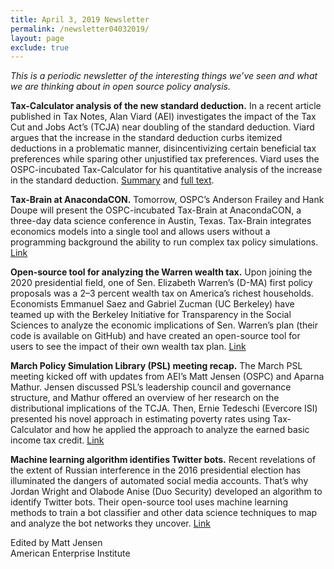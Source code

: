 ```yaml
---
title: April 3, 2019 Newsletter
permalink: /newsletter04032019/
layout: page
exclude: true
---
```

*This is a periodic newsletter of the interesting things we’ve seen and what we are thinking about in open source policy analysis.*

**Tax-Calculator analysis of the new standard deduction.** In a recent article published in Tax Notes, Alan Viard (AEI) investigates the impact of the Tax Cut and Jobs Act’s (TCJA) near doubling of the standard deduction. Viard argues that the increase in the standard deduction curbs itemized deductions in a problematic manner, disincentivizing certain beneficial tax preferences while sparing other unjustified tax preferences. Viard uses the OSPC-incubated Tax-Calculator for his quantitative analysis of the increase in the standard deduction. [Summary](http://www.aei.org/publication/an-economic-analysis-of-the-tcjas-larger-standard-deduction/) and [full text](https://www.taxnotes.com/tax-notes/exemptions-and-deductions/economic-analysis-tcjas-larger-standard-deduction/2019/04/01/29718).

**Tax-Brain at AnacondaCON.** Tomorrow, OSPC’s Anderson Frailey and Hank Doupe will present the OSPC-incubated Tax-Brain at AnacondaCON, a three-day data science conference in Austin, Texas. Tax-Brain integrates economics models into a single tool and allows users without a programming background the ability to run complex tax policy simulations. [Link](https://anacondacon.io)

**Open-source tool for analyzing the Warren wealth tax.** Upon joining the 2020 presidential field, one of Sen. Elizabeth Warren’s (D-MA) first policy proposals was a 2–3 percent wealth tax on America’s richest households. Economists Emmanuel Saez and Gabriel Zucman (UC Berkeley) have teamed up with the Berkeley Initiative for Transparency in the Social Sciences to analyze the economic implications of Sen. Warren’s plan (their code is available on GitHub) and have created an open-source tool for users to see the impact of their own wealth tax plan. [Link](http://wealthtaxsimulator.org/simulator_app/)

**March Policy Simulation Library (PSL) meeting recap.** The March PSL meeting kicked off with updates from AEI’s Matt Jensen (OSPC) and Aparna Mathur. Jensen discussed PSL’s leadership council and governance structure, and Mathur offered an overview of her research on the distributional implications of the TCJA. Then, Ernie Tedeschi (Evercore ISI) presented his novel approach in estimating poverty rates using Tax-Calculator and how he applied the approach to analyze the earned basic income tax credit. [Link](https://www.aei.org/events/the-policy-simulation-library-dc-meeting-estimating-poverty-effects-from-earned-income-tax-credit-reform/)

**Machine learning algorithm identifies Twitter bots.** Recent revelations of the extent of Russian interference in the 2016 presidential election has illuminated the dangers of automated social media accounts. That’s why Jordan Wright and Olabode Anise (Duo Security) developed an algorithm to identify Twitter bots. Their open-source tool uses machine learning methods to train a bot classifier and other data science techniques to map and analyze the bot networks they uncover. [Link](https://duo.com/assets/pdf/Duo-Labs-Dont-At-Me-Twitter-Bots.pdf)


Edited by Matt Jensen
<br>
American Enterprise Institute

<br>

<script style="margin-left:-35px" src="//hello.aei.org/js/forms2/js/forms2.min.js"></script>
<form style="margin-left:-35px" id="mktoForm_1256"></form>
<script style="margin-left:-35px" >MktoForms2.loadForm("//app-sj19.marketo.com", "475-PBQ-971", 1256);</script>